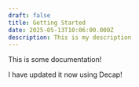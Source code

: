 ```yaml
---
draft: false
title: Getting Started
date: 2025-05-13T10:06:00.000Z
description: This is my description
---
```

This is some documentation!



I have updated it now using Decap!

